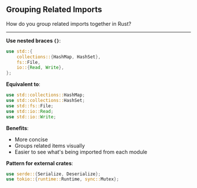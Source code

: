 ## Grouping Related Imports

How do you group related imports together in Rust?

---

**Use nested braces `{}`**:
```rust
use std::{
    collections::{HashMap, HashSet},
    fs::File,
    io::{Read, Write},
};
```

**Equivalent to**:
```rust
use std::collections::HashMap;
use std::collections::HashSet;
use std::fs::File;
use std::io::Read;
use std::io::Write;
```

**Benefits**:
- More concise
- Groups related items visually
- Easier to see what's being imported from each module

**Pattern for external crates**:
```rust
use serde::{Serialize, Deserialize};
use tokio::{runtime::Runtime, sync::Mutex};
```

